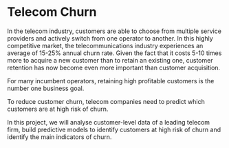 # Telecom Churn

In the telecom industry, customers are able to choose from multiple service providers and actively switch from one operator to another. In this highly competitive market, the telecommunications industry experiences an average of 15-25% annual churn rate. Given the fact that it costs 5-10 times more to acquire a new customer than to retain an existing one, customer retention has now become even more important than customer acquisition.

 

For many incumbent operators, retaining high profitable customers is the number one business goal.

 

To reduce customer churn, telecom companies need to predict which customers are at high risk of churn.

 

In this project, we will analyse customer-level data of a leading telecom firm, build predictive models to identify customers at high risk of churn and identify the main indicators of churn.

